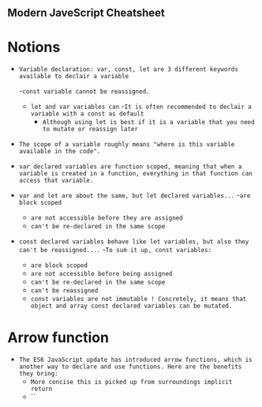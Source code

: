 ## Modern JaveScript Cheatsheet

# Notions
- `Variable declaration: var, const, let are 3 different keywords available to declair a variable`

    -`const variable cannot be reassigned.`
    - `let and var variables can`
    -`It is often recommended to declair a variable with a const as default`
        - `Although using let is best if it is a variable that you need to mutate or reassign later`

- `The scope of a variable roughly means "where is this variable available in the code".`

- `var declared variables are function scoped, meaning that when a variable is created in a function, everything in that function can access that variable.`

- `var and let are about the same, but let declared variables...`
    -`are block scoped`
    - `are not accessible before they are assigned`
    - `can't be re-declared in the same scope`

- `const declared variables behave like let variables, but also they can't be reassigned....`
    -`To sum it up, const variables:`
    - `are block scoped`
    - `are not accessible before being assigned`
    - `can't be re-declared in the same scope`
    - `can't be reassigned`
    - `const variables are not immutable ! Concretely, it means that object and array const declared variables can be mutated.`
# Arrow function
- `The ES6 JavaScript update has introduced arrow functions, which is another way to declare and use functions. Here are the benefits they bring:`
    - `More concise this is picked up from surroundings implicit return`
    - ``

